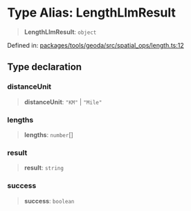 # Type Alias: LengthLlmResult

> **LengthLlmResult**: `object`

Defined in: [packages/tools/geoda/src/spatial\_ops/length.ts:12](https://github.com/GeoDaCenter/openassistant/blob/bc4037be52d89829440fcc4aaa1010be73719d16/packages/tools/geoda/src/spatial_ops/length.ts#L12)

## Type declaration

### distanceUnit

> **distanceUnit**: `"KM"` \| `"Mile"`

### lengths

> **lengths**: `number`[]

### result

> **result**: `string`

### success

> **success**: `boolean`
